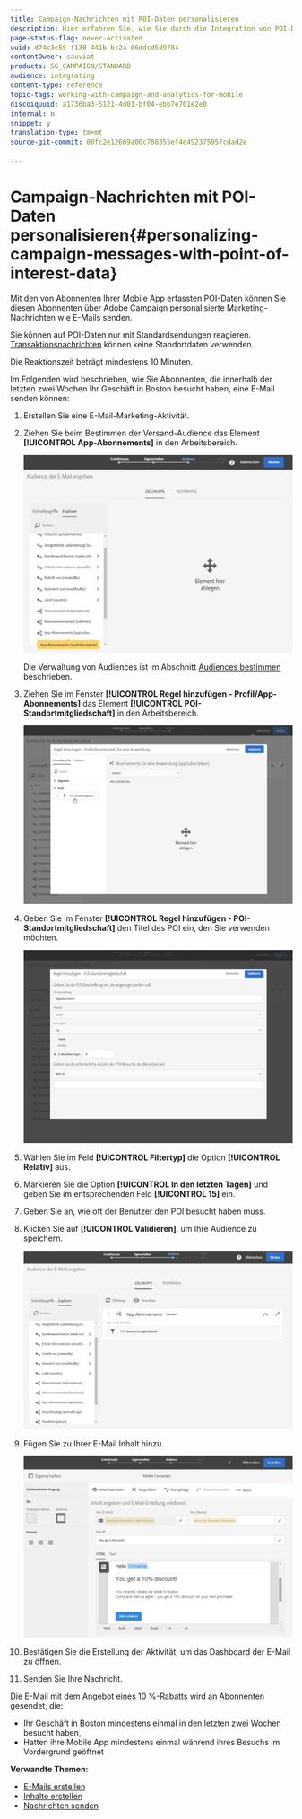 ```yaml
---
title: Campaign-Nachrichten mit POI-Daten personalisieren
description: Hier erfahren Sie, wie Sie durch die Integration von POI-Daten eine personalisierte Nachricht entsprechend dem Standort Ihrer Abonnenten erstellen.
page-status-flag: never-activated
uuid: d74c3e55-f130-441b-bc2a-06ddcd5d9784
contentOwner: sauviat
products: SG_CAMPAIGN/STANDARD
audience: integrating
content-type: reference
topic-tags: working-with-campaign-and-analytics-for-mobile
discoiquuid: a1736ba3-5121-4d01-bf04-ebb7e701e2e0
internal: n
snippet: y
translation-type: tm+mt
source-git-commit: 00fc2e12669a00c788355ef4e492375957cdad2e

---
```



# Campaign-Nachrichten mit POI-Daten personalisieren{#personalizing-campaign-messages-with-point-of-interest-data}

Mit den von Abonnenten Ihrer Mobile App erfassten POI-Daten können Sie diesen Abonnenten über Adobe Campaign personalisierte Marketing-Nachrichten wie E-Mails senden.

Sie können auf POI-Daten nur mit Standardsendungen reagieren. [Transaktionsnachrichten](../../channels/using/about-transactional-messaging.md) können keine Standortdaten verwenden.

Die Reaktionszeit beträgt mindestens 10 Minuten.

Im Folgenden wird beschrieben, wie Sie Abonnenten, die innerhalb der letzten zwei Wochen Ihr Geschäft in Boston besucht haben, eine E-Mail senden können:

1. Erstellen Sie eine E-Mail-Marketing-Aktivität.
1. Ziehen Sie beim Bestimmen der Versand-Audience das Element **[!UICONTROL App-Abonnements]** in den Arbeitsbereich.

   ![](assets/poi_subscriptions_app.png)

   Die Verwaltung von Audiences ist im Abschnitt [Audiences bestimmen](../../audiences/using/creating-audiences.md) beschrieben.

1. Ziehen Sie im Fenster **[!UICONTROL Regel hinzufügen - Profil/App-Abonnements]** das Element **[!UICONTROL POI-Standortmitgliedschaft]** in den Arbeitsbereich.

   ![](assets/poi_add_rule_profile_subscription.png)

1. Geben Sie im Fenster **[!UICONTROL Regel hinzufügen - POI-Standortmitgliedschaft]** den Titel des POI ein, den Sie verwenden möchten.

   ![](assets/poi_location_subscription.png)

1. Wählen Sie im Feld **[!UICONTROL Filtertyp]** die Option **[!UICONTROL Relativ]** aus.
1. Markieren Sie die Option **[!UICONTROL In den letzten Tagen]** und geben Sie im entsprechenden Feld **[!UICONTROL 15]** ein.
1. Geben Sie an, wie oft der Benutzer den POI besucht haben muss.
1. Klicken Sie auf **[!UICONTROL Validieren]**, um Ihre Audience zu speichern.

   ![](assets/poi_subscriptions_app_audience_defined.png)

1. Fügen Sie zu Ihrer E-Mail Inhalt hinzu.

   ![](assets/poi_email_content.png)

1. Bestätigen Sie die Erstellung der Aktivität, um das Dashboard der E-Mail zu öffnen.
1. Senden Sie Ihre Nachricht.

Die E-Mail mit dem Angebot eines 10 %-Rabatts wird an Abonnenten gesendet, die:

* Ihr Geschäft in Boston mindestens einmal in den letzten zwei Wochen besucht haben,
* Hatten ihre Mobile App mindestens einmal während ihres Besuchs im Vordergrund geöffnet

**Verwandte Themen:**

* [E-Mails erstellen](../../channels/using/creating-an-email.md)
* [Inhalte erstellen](../../designing/using/personalization.md#example-email-personalization)
* [Nachrichten senden](../../sending/using/confirming-the-send.md)

